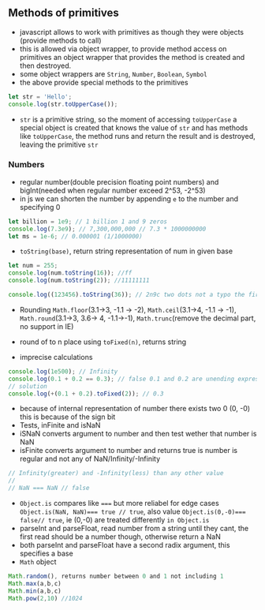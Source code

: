 ## Methods of primitives

- javascript allows to work with primitives as though they were objects (provide methods to call)
- this is allowed via object wrapper, to provide method access on primitives an object wrapper that provides the method is created and then destroyed.
- some object wrappers are `String`, `Number`, `Boolean`, `Symbol`
- the above provide special methods to the primitives

```javascript
let str = 'Hello';
console.log(str.toUpperCase());
```

- `str` is a primitive string, so the moment of accessing `toUpperCase` a special object is created that knows the value of `str` and has methods like `toUpperCase`, the method runs and return the result and is destroyed, leaving the primitive `str`

### Numbers

- regular number(double precision floating point numbers) and bigInt(needed when regular number exceed 2^53, -2^53)
- in js we can shorten the number by appending `e` to the number and specifying 0

```javascript
let billion = 1e9; // 1 billion 1 and 9 zeros
console.log(7.3e9); // 7,300,000,000 // 7.3 * 1000000000
let ms = 1e-6; // 0.000001 (1/1000000)
```

- `toString(base)`, return string representation of num in given base

```javascript
let num = 255;
console.log(num.toString(16)); //ff
console.log(num.toString(2)); //11111111

console.log((123456).toString(36)); // 2n9c two dots not a typo the first dot is considered a decimal point, this is how you call a methods directly on a number
```

- Rounding `Math.floor`(3.1->3, -1.1 -> -2), `Math.ceil`(3.1->4, -1.1 -> -1), `Math.round`(3.1->3, 3.6-> 4, -1.1->-1), `Math.trunc`(remove the decimal part, no support in IE)
- round of to n place using `toFixed(n)`, returns string

- imprecise calculations

```javascript
console.log(1e500); // Infinity
console.log(0.1 + 0.2 == 0.3); // false 0.1 and 0.2 are unending expression when converted to binary
// solution
console.log(+(0.1 + 0.2).toFixed(2)); // 0.3
```

- because of internal representation of number there exists two 0 (0, -0) this is because of the sign bit
- Tests, inFinite and isNaN
- iSNaN converts argument to number and then test wether that number is NaN
- isFinite converts argument to number and returns true is number is regular and not any of NaN/Infinity/-Infinity

```javascript
// Infinity(greater) and -Infinity(less) than any other value
//
// NaN === NaN // false
```

- `Object.is` compares like `===` but more reliabel for edge cases `Object.is(NaN, NaN)=== true // true`, also value `Object.is(0,-0)=== false// true`, ie (0,-0) are treated differently `in Object.is`
- parseInt and parseFloat, read number from a string until they cant, the first read should be a number though, otherwise return a NaN
- both parseInt and parseFloat have a second radix argument, this specifies a base
- `Math` object

```javascript
Math.random(), returns number between 0 and 1 not including 1
Math.max(a,b,c)
Math.min(a,b,c)
Math.pow(2,10) //1024
```
